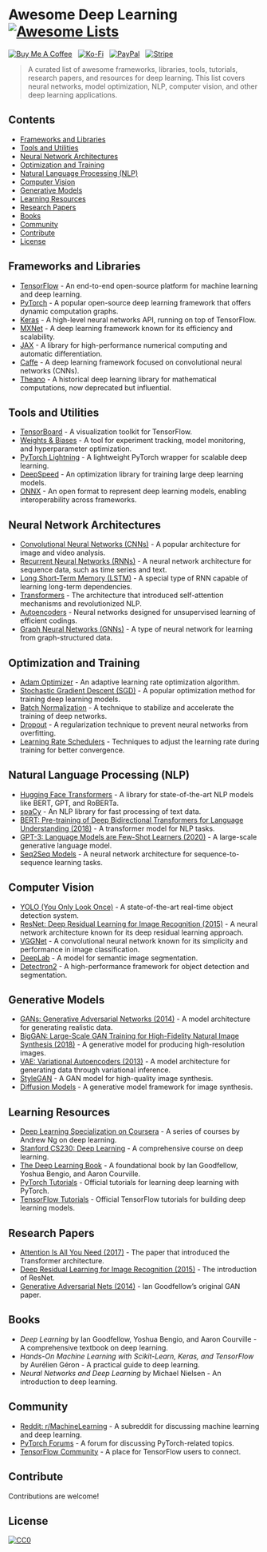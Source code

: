 # Awesome Deep Learning [![Awesome Lists](https://srv-cdn.himpfen.io/badges/awesome-lists/awesomelists-flat.svg)](https://github.com/awesomelistsio/awesome)

[![Buy Me A Coffee](https://srv-cdn.himpfen.io/badges/buymeacoffee/buymeacoffee-flat.svg)](https://tinyurl.com/2h9aktmd) &nbsp; [![Ko-Fi](https://srv-cdn.himpfen.io/badges/kofi/kofi-flat.svg)](https://tinyurl.com/d4xnrptz) &nbsp; [![PayPal](https://srv-cdn.himpfen.io/badges/paypal/paypal-flat.svg)](https://tinyurl.com/mr22naua) &nbsp; [![Stripe](https://srv-cdn.himpfen.io/badges/stripe/stripe-flat.svg)](https://tinyurl.com/e8ymxdw3)

> A curated list of awesome frameworks, libraries, tools, tutorials, research papers, and resources for deep learning. This list covers neural networks, model optimization, NLP, computer vision, and other deep learning applications.

## Contents

- [Frameworks and Libraries](#frameworks-and-libraries)
- [Tools and Utilities](#tools-and-utilities)
- [Neural Network Architectures](#neural-network-architectures)
- [Optimization and Training](#optimization-and-training)
- [Natural Language Processing (NLP)](#natural-language-processing-nlp)
- [Computer Vision](#computer-vision)
- [Generative Models](#generative-models)
- [Learning Resources](#learning-resources)
- [Research Papers](#research-papers)
- [Books](#books)
- [Community](#community)
- [Contribute](#contribute)
- [License](#license)

## Frameworks and Libraries

- [TensorFlow](https://www.tensorflow.org/) - An end-to-end open-source platform for machine learning and deep learning.
- [PyTorch](https://pytorch.org/) - A popular open-source deep learning framework that offers dynamic computation graphs.
- [Keras](https://keras.io/) - A high-level neural networks API, running on top of TensorFlow.
- [MXNet](https://mxnet.apache.org/) - A deep learning framework known for its efficiency and scalability.
- [JAX](https://jax.readthedocs.io/) - A library for high-performance numerical computing and automatic differentiation.
- [Caffe](https://caffe.berkeleyvision.org/) - A deep learning framework focused on convolutional neural networks (CNNs).
- [Theano](https://github.com/Theano/Theano) - A historical deep learning library for mathematical computations, now deprecated but influential.

## Tools and Utilities

- [TensorBoard](https://www.tensorflow.org/tensorboard) - A visualization toolkit for TensorFlow.
- [Weights & Biases](https://www.wandb.com/) - A tool for experiment tracking, model monitoring, and hyperparameter optimization.
- [PyTorch Lightning](https://www.pytorchlightning.ai/) - A lightweight PyTorch wrapper for scalable deep learning.
- [DeepSpeed](https://www.deepspeed.ai/) - An optimization library for training large deep learning models.
- [ONNX](https://onnx.ai/) - An open format to represent deep learning models, enabling interoperability across frameworks.

## Neural Network Architectures

- [Convolutional Neural Networks (CNNs)](https://cs231n.github.io/convolutional-networks/) - A popular architecture for image and video analysis.
- [Recurrent Neural Networks (RNNs)](https://www.coursera.org/learn/nlp-sequence-models) - A neural network architecture for sequence data, such as time series and text.
- [Long Short-Term Memory (LSTM)](https://colah.github.io/posts/2015-08-Understanding-LSTMs/) - A special type of RNN capable of learning long-term dependencies.
- [Transformers](https://arxiv.org/abs/1706.03762) - The architecture that introduced self-attention mechanisms and revolutionized NLP.
- [Autoencoders](https://www.deeplearningbook.org/) - Neural networks designed for unsupervised learning of efficient codings.
- [Graph Neural Networks (GNNs)](https://distill.pub/2021/gnn-intro/) - A type of neural network for learning from graph-structured data.

## Optimization and Training

- [Adam Optimizer](https://arxiv.org/abs/1412.6980) - An adaptive learning rate optimization algorithm.
- [Stochastic Gradient Descent (SGD)](https://towardsdatascience.com/stochastic-gradient-descent-with-momentum-a84097641a5d) - A popular optimization method for training deep learning models.
- [Batch Normalization](https://arxiv.org/abs/1502.03167) - A technique to stabilize and accelerate the training of deep networks.
- [Dropout](https://jmlr.org/papers/volume15/srivastava14a/srivastava14a.pdf) - A regularization technique to prevent neural networks from overfitting.
- [Learning Rate Schedulers](https://pytorch.org/docs/stable/optim.html#how-to-adjust-learning-rate) - Techniques to adjust the learning rate during training for better convergence.

## Natural Language Processing (NLP)

- [Hugging Face Transformers](https://huggingface.co/transformers/) - A library for state-of-the-art NLP models like BERT, GPT, and RoBERTa.
- [spaCy](https://spacy.io/) - An NLP library for fast processing of text data.
- [BERT: Pre-training of Deep Bidirectional Transformers for Language Understanding (2018)](https://arxiv.org/abs/1810.04805) - A transformer model for NLP tasks.
- [GPT-3: Language Models are Few-Shot Learners (2020)](https://arxiv.org/abs/2005.14165) - A large-scale generative language model.
- [Seq2Seq Models](https://arxiv.org/abs/1409.3215) - A neural network architecture for sequence-to-sequence learning tasks.

## Computer Vision

- [YOLO (You Only Look Once)](https://pjreddie.com/darknet/yolo/) - A state-of-the-art real-time object detection system.
- [ResNet: Deep Residual Learning for Image Recognition (2015)](https://arxiv.org/abs/1512.03385) - A neural network architecture known for its deep residual learning approach.
- [VGGNet](https://arxiv.org/abs/1409.1556) - A convolutional neural network known for its simplicity and performance in image classification.
- [DeepLab](https://github.com/tensorflow/models/tree/master/research/deeplab) - A model for semantic image segmentation.
- [Detectron2](https://github.com/facebookresearch/detectron2) - A high-performance framework for object detection and segmentation.

## Generative Models

- [GANs: Generative Adversarial Networks (2014)](https://arxiv.org/abs/1406.2661) - A model architecture for generating realistic data.
- [BigGAN: Large-Scale GAN Training for High-Fidelity Natural Image Synthesis (2018)](https://arxiv.org/abs/1809.11096) - A generative model for producing high-resolution images.
- [VAE: Variational Autoencoders (2013)](https://arxiv.org/abs/1312.6114) - A model architecture for generating data through variational inference.
- [StyleGAN](https://arxiv.org/abs/1812.04948) - A GAN model for high-quality image synthesis.
- [Diffusion Models](https://arxiv.org/abs/2006.11239) - A generative model framework for image synthesis.

## Learning Resources

- [Deep Learning Specialization on Coursera](https://www.coursera.org/specializations/deep-learning) - A series of courses by Andrew Ng on deep learning.
- [Stanford CS230: Deep Learning](https://cs230.stanford.edu/) - A comprehensive course on deep learning.
- [The Deep Learning Book](https://www.deeplearningbook.org/) - A foundational book by Ian Goodfellow, Yoshua Bengio, and Aaron Courville.
- [PyTorch Tutorials](https://pytorch.org/tutorials/) - Official tutorials for learning deep learning with PyTorch.
- [TensorFlow Tutorials](https://www.tensorflow.org/tutorials) - Official TensorFlow tutorials for building deep learning models.

## Research Papers

- [Attention Is All You Need (2017)](https://arxiv.org/abs/1706.03762) - The paper that introduced the Transformer architecture.
- [Deep Residual Learning for Image Recognition (2015)](https://arxiv.org/abs/1512.03385) - The introduction of ResNet.
- [Generative Adversarial Nets (2014)](https://arxiv.org/abs/1406.2661) - Ian Goodfellow’s original GAN paper.

## Books

- *Deep Learning* by Ian Goodfellow, Yoshua Bengio, and Aaron Courville - A comprehensive textbook on deep learning.
- *Hands-On Machine Learning with Scikit-Learn, Keras, and TensorFlow* by Aurélien Géron - A practical guide to deep learning.
- *Neural Networks and Deep Learning* by Michael Nielsen - An introduction to deep learning.

## Community

- [Reddit: r/MachineLearning](https://www.reddit.com/r/MachineLearning/) - A subreddit for discussing machine learning and deep learning.
- [PyTorch Forums](https://discuss.pytorch.org/) - A forum for discussing PyTorch-related topics.
- [TensorFlow Community](https://www.tensorflow.org/community) - A place for TensorFlow users to connect.

## Contribute

Contributions are welcome!

## License

[![CC0](https://mirrors.creativecommons.org/presskit/buttons/88x31/svg/by-sa.svg)](http://creativecommons.org/licenses/by-sa/4.0/)
